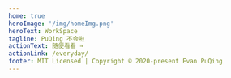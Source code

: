 ```yaml
---
home: true
heroImage: '/img/homeImg.png'
heroText: WorkSpace
tagline: PuQing 不会啦
actionText: 随便看看 →
actionLink: /everyday/
footer: MIT Licensed | Copyright © 2020-present Evan PuQing
---
```


